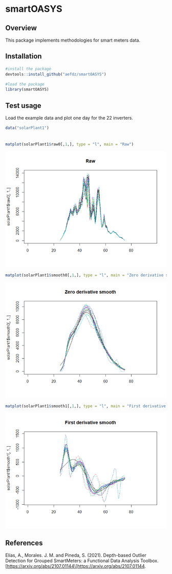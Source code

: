 # smartOASYS

## Overview

This package implements methodologies for smart meters data.

## Installation

``` r
#install the package
devtools::install_github("aefdz/smartOASYS")
```

``` r
#load the package
library(smartOASYS)
```

## Test usage

Load the example data and plot one day for the 22 inverters.

``` r
data("solarPlant1")


matplot(solarPlant1$raw0[,1,], type = "l", main = "Raw")
```

![](README_files/figure-markdown_github/unnamed-chunk-3-1.png)

``` r
matplot(solarPlant1$smooth0[,1,], type = "l", main = "Zero derivative smooth")
```

![](README_files/figure-markdown_github/unnamed-chunk-3-2.png)

``` r
matplot(solarPlant1$smooth1[,1,], type = "l", main = "First derivative smooth")
```

![](README_files/figure-markdown_github/unnamed-chunk-3-3.png)

## References

Elías, A., Morales. J. M. and Pineda, S. (2021). Depth-based Outlier
Detection for Grouped SmartMeters: a Functional Data Analysis Toolbox.
\[https://arxiv.org/abs/2107.01144\]<https://arxiv.org/abs/2107.01144>.
